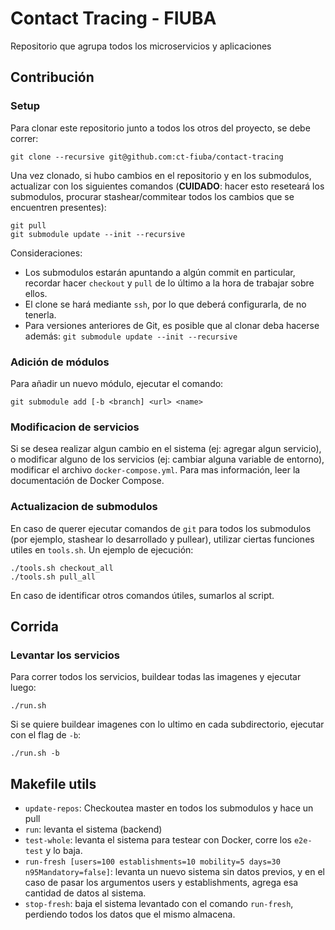 # Contact Tracing - FIUBA
Repositorio que agrupa todos los microservicios y aplicaciones


## Contribución

### Setup
Para clonar este repositorio junto a todos los otros del proyecto, se debe correr:

	git clone --recursive git@github.com:ct-fiuba/contact-tracing

Una vez clonado, si hubo cambios en el repositorio y en los submodulos, actualizar con los siguientes comandos (**CUIDADO**: hacer esto reseteará los submodulos, procurar stashear/commitear todos los cambios que se encuentren presentes):

	git pull
	git submodule update --init --recursive


Consideraciones:

- Los submodulos estarán apuntando a algún commit en particular, recordar hacer `checkout` y `pull` de lo último a la hora de trabajar sobre ellos.
- El clone se hará mediante `ssh`, por lo que deberá configurarla, de no tenerla.
- Para versiones anteriores de Git, es posible que al clonar deba hacerse además: `git submodule update --init --recursive`

### Adición de módulos
Para añadir un nuevo módulo, ejecutar el comando:

    git submodule add [-b <branch] <url> <name>

### Modificacion de servicios
Si se desea realizar algun cambio en el sistema (ej: agregar algun servicio), o modificar alguno de los servicios (ej: cambiar alguna variable de entorno), modificar el archivo `docker-compose.yml`. Para mas información, leer la documentación de Docker Compose.

### Actualizacion de submodulos
En caso de querer ejecutar comandos de `git` para todos los submodulos (por ejemplo, stashear lo desarrollado y pullear), utilizar ciertas funciones utiles en `tools.sh`. Un ejemplo de ejecución:

	./tools.sh checkout_all
	./tools.sh pull_all

En caso de identificar otros comandos útiles, sumarlos al script.


## Corrida

### Levantar los servicios
Para correr todos los servicios, buildear todas las imagenes y ejecutar luego:

	./run.sh

Si se quiere buildear imagenes con lo ultimo en cada subdirectorio, ejecutar con el flag de `-b`:

	./run.sh -b


## Makefile utils

* `update-repos`: Checkoutea master en todos los submodulos y hace un pull
* `run`: levanta el sistema (backend)
* `test-whole`: levanta el sistema para testear con Docker, corre los `e2e-test` y lo baja.
* `run-fresh [users=100 establishments=10 mobility=5 days=30 n95Mandatory=false]`: levanta un nuevo sistema sin datos previos, y en el caso de pasar los argumentos users y establishments, agrega esa cantidad de datos al sistema.
* `stop-fresh`: baja el sistema levantado con el comando `run-fresh`, perdiendo todos los datos que el mismo almacena.
